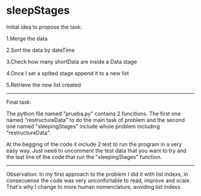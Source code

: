 # sleepStages

Initial idea to propose the task:

  1.Merge the data
  
  2.Sort the data by dateTime
  
  3.Check how many shortData are inside a Data stage
  
  4.Once I set a splited stage append it to a new list
  
  5.Retrieve the new list created
  

-------------------------


Final task:

The python file named "prueba.py" contains 2 funcitions.
The first one named "restructureData" to do the main task of problem and the second one named "sleepingStages" include whole problem including "restructureData".

At the begging of the code it include 2 test to run the program in a very easy way.
Just need to uncomment the test data that you want to try and the last line of the code that run the "sleepingStages" function.


-------------------------


Observation: In my first approach to the problem I did it with list indexs, in consecuense the code was very unconfortable to read, improve and scale. That's why I change to more human nomenclature, avoiding list indexs.
